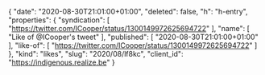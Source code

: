 {
  "date": "2020-08-30T21:01:00+01:00",
  "deleted": false,
  "h": "h-entry",
  "properties": {
    "syndication": [
      "https://twitter.com/ICooper/status/1300149972625694722"
    ],
    "name": [
      "Like of @ICooper's tweet"
    ],
    "published": [
      "2020-08-30T21:01:00+01:00"
    ],
    "like-of": [
      "https://twitter.com/ICooper/status/1300149972625694722"
    ]
  },
  "kind": "likes",
  "slug": "2020/08/lf8kc",
  "client_id": "https://indigenous.realize.be"
}
